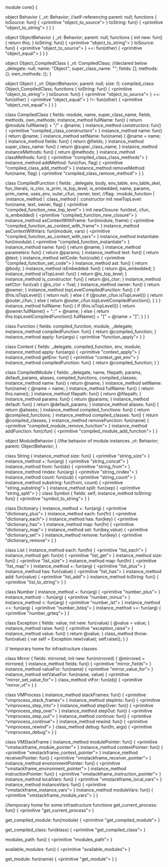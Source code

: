 module core() {

  object Behavior {
    _vt: Behavior; //self-referencing
    parent: null;
    functions {
      toSource: fun() {
          <primitive "object_to_source">
      }
      toString: fun() {
          <primitive "object_to_string">
      }
    }
  }

  object ObjectBehavior {
    _vt: Behavior;
    parent: null;
    functions {
      init new: fun() {
        return this;
      }
      toString: fun() {
          <primitive "object_to_string">
      }
      toSource: fun() {
          <primitive "object_to_source">
      }
      ==: fun(other) {
          <primitive "object_equal">
      }
    }
  }

  object Object_CompiledClass {
    _vt: CompiledClass; //declared below
    _delegate: null;
    name: "Object";
    super_class_name: "";
    fields: [];
    methods: {};
    own_methods: {};
  }

  object Object {
    _vt: ObjectBehavior;
    parent: null;
    size: 0;
    compiled_class: Object_CompiledClass;
    functions {
      toString: fun() {
          <primitive "object_to_string">
      }
      toSource: fun() {
          <primitive "object_to_source">
      }
      ==: fun(other) {
          <primitive "object_equal">
      }
      !=: fun(other) {
          <primitive "object_not_equal">
      }
    }
  }

  class CompiledClass {
    fields: module, name, super_class_name, fields, methods, own_methods;
    instance_method fullName: fun() {
      return @module.fullName() + "/" + @name;
    }
    instance_method constructors: fun() {
      <primitive "compiled_class_constructors">
    }
    instance_method name: fun() {
      return @name;
    }
    instance_method setName: fun(name) {
      @name = name;
    }
    instance_method fields: fun() {
      return @fields;
    }
    instance_method super_class_name: fun() {
      return @super_class_name;
    }
    instance_method instanceMethods: fun() {
      return @methods;
    }
    instance_method classMethods: fun() {
      <primitive "compiled_class_class_methods">
    }
    instance_method addMethod: fun(cfun, flag) {
      <primitive "compiled_class_add_method">
    }
    instance_method removeMethod: fun(name, flag) {
      <primitive "compiled_class_remove_method">
    }
  }

  class CompiledFunction {
    fields: _delegate, body, env_table, env_table_skel, fun_literals, is_ctor,
            is_prim, is_top_level, is_embedded, name, params, prim_name,
            uses_env, outer_cfun, owner, text;
    //flag: :module_function | :instance_method | :class_method | :constructor
    init newTopLevel: fun(name, text, owner, flag) {
      <primitive "compiled_function_new_top_level">
    }
    init newClosure: fun(text, cfun, is_embedded) {
      <primitive "compiled_function_new_closure">
    }
    instance_method asContextWithFrame: fun(imodule, frame) {
      <primitive "compiled_function_as_context_with_frame">
    }
    instance_method asContextWithVars: fun(imodule, vars) {
      <primitive "compiled_function_as_context_with_vars">
    }
    instance_method instantiate: fun(imodule) {
      <primitive "compiled_function_instantiate">
    }
    instance_method name: fun() {
      return @name;
    }
    instance_method parameters: fun() {
      return @params;
    }
    instance_method text: fun() {
      return @text;
    }
    instance_method setCode: fun(code) {
      <primitive "compiled_function_set_code">
    }
    instance_method ast: fun() {
      return @body;
    }
    instance_method isEmbedded: fun() {
      return @is_embedded;
    }
    instance_method isTopLevel: fun() {
      return @is_top_level;
    }
    instance_method is_constructor: fun() {
      return @is_ctor;
    }
    instance_method setCtor: fun(val) {
      @is_ctor = !!val;
    }
    instance_method owner: fun() {
      return @owner;
    }
    instance_method topLevelCompiledFunction: fun() {
      if (this.isTopLevel()) {
        return null;
      } else {
        if (@outer_cfun.isTopLevel()) {
          return @outer_cfun;
        } else {
          return @outer_cfun.topLevelCompiledFunction();
        }
      }
    }
    instance_method fullName: fun() {
      if (this.isTopLevel()) {
        return @owner.fullName() + "::" + @name;
      } else {
        return this.topLevelCompiledFunction().fullName() + "[" + @name + "]";
      }
    }
  }

  class Function {
    fields: compiled_function, module, _delegate;
    instance_method compiledFunction: fun() {
      return @compiled_function;
    }
    instance_method apply: fun(args) {
      <primitive "function_apply">
    }
  }

  class Context {
    fields: _delegate, compiled_function, env, module;
    instance_method apply: fun(args) {
      <primitive "context_apply">
    }
    instance_method getEnv: fun() {
      <primitive "context_get_env">
    }
    instance_method compiledFunction: fun() {
      return @compiled_function;
    }
  }

  class CompiledModule {
    fields: _delegate, name, filepath, params, default_params, aliases, compiled_functions, compiled_classes;
    instance_method name: fun() {
      return @name;
    }
    instance_method setName: fun(name) {
      @name = name;
    }
    instance_method fullName: fun() {
      return this.name();
    }
    instance_method filepath: fun() {
      return @filepath;
    }
    instance_method params: fun() {
      return @params;
    }
    instance_method default: fun() {
      return @default_params;
    }
    instance_method aliases: fun() {
      return @aliases;
    }
    instance_method compiled_functions: fun() {
      return @compiled_functions;
    }
    instance_method compiled_classes: fun() {
      return @compiled_classes;
    }
    instance_method removeFunction: fun(name) {
      <primitive "compiled_module_remove_function">
    }
    instance_method addFunction: fun(cfun) {
      <primitive "compiled_module_add_function">
    }
  }

  object ModuleBehavior { //the behavior of module instances
    _vt: Behavior;
    parent: ObjectBehavior;
  }

  class String {
    instance_method size: fun() {
      <primitive "string_size">
    }
    instance_method +: fun(arg) {
      <primitive "string_concat">
    }
    instance_method from: fun(idx) {
      <primitive "string_from">
    }
    instance_method rindex: fun(arg) {
      <primitive "string_rindex">
    }
    instance_method count: fun(sub) {
      <primitive "string_count">
    }
    instance_method substring: fun(from, count) {
      <primitive "string_substring">
    }
    instance_method split: fun(sep) {
      <primitive "string_split">
    }
  }
  class Symbol {
   fields: self;
   instance_method toString: fun() {
     <primitive "symbol_to_string">
   }
  }

  class Dictionary {
    instance_method +: fun(arg) {
      <primitive "dictionary_plus">
    }
    instance_method each: fun(fn) {
      <primitive "dictionary_each">
    }
    instance_method has: fun(key) {
      <primitive "dictionary_has">
    }
    instance_method map: fun(fn) {
      <primitive "dictionary_map">
    }
    instance_method set: fun(key,value) {
      <primitive "dictionary_set">
    }
    instance_method remove: fun(key) {
      <primitive "dictionary_remove">
    }
  }

  class List {
    instance_method each: fun(fn) {
      <primitive "list_each">
    }
    instance_method get: fun(n) {
      <primitive "list_get">
    }
    instance_method size: fun() {
      <primitive "list_size">
    }
    instance_method map: fun(fn) {
      <primitive "list_map">
    }
    instance_method +: fun(arg) {
      <primitive "list_plus">
    }
    instance_method has: fun(value) {
      <primitive "list_has">
    }
    instance_method add: fun(value) {
      <primitive "list_add">
    }
    instance_method toString: fun() {
      <primitive "list_to_string">
    }
  }

  class Number {
    instance_method +: fun(arg) {
      <primitive "number_plus">
    }
    instance_method -: fun(arg) {
      <primitive "number_minus">
    }
    instance_method <: fun(arg) {
      <primitive "number_lst">
    }
    instance_method <=: fun(arg) {
      <primitive "number_lsteq">
    }
    instance_method >=: fun(arg) {
      <primitive "number_grteq">
    }
  }

  class Exception {
    fields: value;
    init new: fun(value) {
      @value = value;
    }
    instance_method raise: fun() {
       <primitive "exception_raise">
    }
    instance_method value: fun() {
      return @value;
    }
    class_method throw: fun(value) {
      var self = Exception.new(value);
      self.raise();
    }
  }

  // temporary home for infrastructure classes

  class Mirror {
    fields: mirrored;
    init new: fun(mirrored) {
      @mirrored = mirrored;
    }
    instance_method fields: fun() {
      <primitive "mirror_fields">
    }
    instance_method valueFor: fun(name) {
      <primitive "mirror_value_for">
    }
    instance_method setValueFor: fun(name, value) {
      <primitive "mirror_set_value_for">
    }
    class_method vtFor: fun(obj) {
      <primitive "mirror_vt">
    }
  }

  class VMProcess {
    instance_method stackFrames: fun() {
      <primitive "vmprocess_stack_frames">
    }
    instance_method stepInto: fun() {
      <primitive "vmprocess_step_into">
    }
    instance_method stepOver: fun() {
      <primitive "vmprocess_step_over">
    }
    instance_method stepOut: fun() {
      <primitive "vmprocess_step_out">
    }
    instance_method continue: fun() {
      <primitive "vmprocess_continue">
    }
    instance_method rewind: fun() {
      <primitive "vmprocess_rewind">
    }
    class_method debug: fun(fn, args) {
      <primitive "vmprocess_debug">
    }
  }

  class VMStackFrame {
    instance_method modulePointer: fun() {
      <primitive "vmstackframe_module_pointer">
    }
    instance_method contextPointer: fun() {
      <primitive "vmstackframe_context_pointer">
    }
    instance_method receiverPointer: fun() {
      <primitive "vmstackframe_receiver_pointer">
    }
    instance_method environmentPointer: fun() {
      <primitive "vmstackframe_environment_pointer">
    }
    instance_method instructionPointer: fun() {
      <primitive "vmstackframe_instruction_pointer">
    }
    instance_method localVars: fun() {
      <primitive "vmstackframe_local_vars">
    }
    instance_method instanceVars: fun() {
      <primitive "vmstackframe_instance_vars">
    }
    instance_method moduleVars: fun() {
      <primitive "vmstackframe_module_vars">
    }
  }

  //temporary home for some infrastructure functions
  get_current_process: fun() {
    <primitive "get_current_process">
  }

  get_compiled_module: fun(module) {
    <primitive "get_compiled_module">
  }

  get_compiled_class: fun(klass) {
    <primitive "get_compiled_class">
  }

  modules_path: fun() {
    <primitive "modules_path">
  }

  available_modules: fun() {
    <primitive "available_modules">
  }

  get_module: fun(name) {
    <primitive "get_module">
  }
}
